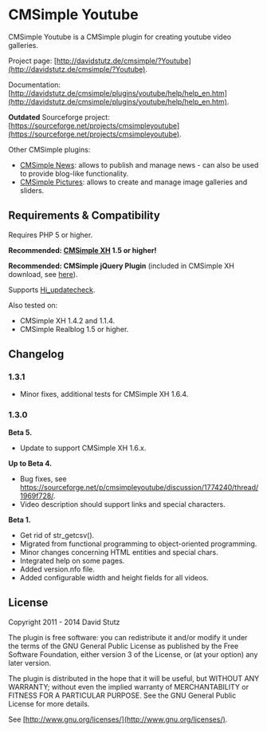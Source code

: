 # CMSimple Youtube

CMSimple Youtube is a CMSimple plugin for creating youtube video galleries.

Project page: [http://davidstutz.de/cmsimple/?Youtube](http://davidstutz.de/cmsimple/?Youtube).

Documentation: [http://davidstutz.de/cmsimple/plugins/youtube/help/help_en.htm](http://davidstutz.de/cmsimple/plugins/youtube/help/help_en.htm).

**Outdated** Sourceforge project: [https://sourceforge.net/projects/cmsimpleyoutube](https://sourceforge.net/projects/cmsimpleyoutube).

Other CMSimple plugins:

* [CMSimple News](https://github.com/davidstutz/cmsimple-news): allows to publish and manage news - can also be used to provide blog-like functionality.
* [CMSimple Pictures](https://github.com/davidstutz/cmsimple-pictures): allows to create and manage image galleries and sliders.

## Requirements & Compatibility

Requires PHP 5 or higher.

**Recommended: [CMSimple XH](http://www.cmsimple-xh.org/) 1.5 or higher!**

**Recommended: CMSimple jQuery Plugin** (included in CMSimple XH download, see [here](http://www.cmsimple-xh.org/?CMSimple_XH:Plugins)).

Supports [Hi_updatecheck](http://cmsimple.holgerirmler.de/en/?Plugins:UpdateCheck).

Also tested on:

* CMSimple XH 1.4.2 and 1.1.4.
* CMSimple Realblog 1.5 or higher.

## Changelog

### 1.3.1

* Minor fixes, additional tests for CMSimple XH 1.6.4.

### 1.3.0

**Beta 5.**

* Update to support CMSimple XH 1.6.x.

**Up to Beta 4.**

* Bug fixes, see https://sourceforge.net/p/cmsimpleyoutube/discussion/1774240/thread/1969f728/.
* Video description should support links and special characters.

**Beta 1.**

* Get rid of str_getcsv().
* Migrated from functional programming to object-oriented programming.
* Minor changes concerning HTML entities and special chars.
* Integrated help on some pages.
* Added version.nfo file.
* Added configurable width and height fields for all videos.

## License

Copyright 2011 - 2014 David Stutz

The plugin is free software: you can redistribute it and/or modify it under the terms of the GNU General Public License as published by the Free Software Foundation, either version 3 of the License, or (at your option) any later version.

The plugin is distributed in the hope that it will be useful, but WITHOUT ANY WARRANTY; without even the implied warranty of MERCHANTABILITY or FITNESS FOR A PARTICULAR PURPOSE.  See the GNU General Public License for more details.

See [http://www.gnu.org/licenses/](http://www.gnu.org/licenses/).
